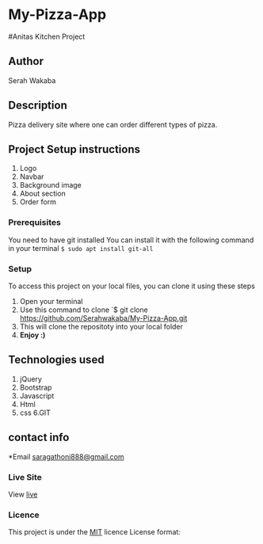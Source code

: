 # My-Pizza-App
#Anitas Kitchen Project
## Author
Serah Wakaba
## Description
Pizza delivery site where one can order different types of pizza.
## Project Setup instructions

1. Logo
2. Navbar
3. Background image
4. About section
5. Order form

### Prerequisites
You need to have git installed
You can install it with the following command in your terminal
`$ sudo apt install git-all`

### Setup
To access this project on your local files, you can clone it using these steps
1. Open your terminal
1. Use this command to clone `$ git clone https://github.com/Serahwakaba/My-Pizza-App.git
1. This will clone the repositoty into your local folder
1. __Enjoy :)__
## Technologies used
1. jQuery
2. Bootstrap
3. Javascript
4. Html
5. css
6.GIT

## contact info

*Email saragathoni888@gmail.com

### Live Site
View [live](https://Serahwakaba.github.io/My-Pizza-App.git)

### Licence
This project is under the [MIT](LICENSE) licence
License format:
